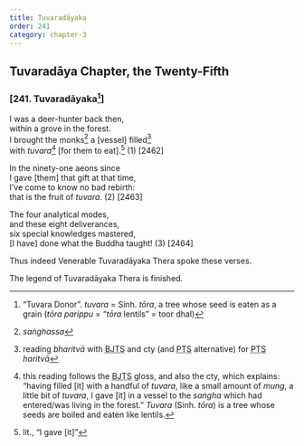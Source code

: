 ```yaml
---
title: Tuvaradāyaka
order: 241
category: chapter-3
---
```


## Tuvaradāya Chapter, the Twenty-Fifth

### \[241. Tuvaradāyaka[^1]\]

I was a deer-hunter back then,  
within a grove in the forest.  
I brought the monks[^2] a \[vessel\] filled[^3]  
with *tuvara*[^4] \[for them to eat\].[^5] (1) \[2462\]

In the ninety-one aeons since  
I gave \[them\] that gift at that time,  
I’ve come to know no bad rebirth:  
that is the fruit of *tuvara*. (2) \[2463\]

The four analytical modes,  
and these eight deliverances,  
six special knowledges mastered,  
\[I have\] done what the Buddha taught! (3) \[2464\]

Thus indeed Venerable Tuvaradāyaka Thera spoke these verses.

The legend of Tuvaradāyaka Thera is finished.

[^1]: “Tuvara Donor”. *tuvara* = Sinh. *tōra*, a tree whose seed is eaten as a grain (*tōra parippu* = “*tōra* lentils” = toor dhal)

[^2]: *saṅghassa*

[^3]: reading *bharitvā* with <abbr title="Buddha Jayanthi Tripitaka Series">BJTS</abbr> and cty (and <abbr title="Pali Text Society">PTS</abbr> alternative) for <abbr title="Pali Text Society">PTS</abbr> *haritvā*

[^4]: this reading follows the <abbr title="Buddha Jayanthi Tripitaka Series">BJTS</abbr> gloss, and also the cty, which explains: “having filled \[it\] with a handful of *tuvara*, like a small amount of *mung*, a little bit of *tuvara*, I gave \[it\] in a vessel to the *saṅgha* which had entered/was living in the forest.” *Tuvara* (Sinh. *tōra*) is a tree whose seeds are boiled and eaten like lentils.

[^5]: lit., “I gave \[it\]”
